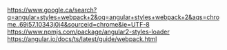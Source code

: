 https://www.google.ca/search?q=angular+styles+webpack+2&oq=angular+styles+webpack+2&aqs=chrome..69i57.10343j0j4&sourceid=chrome&ie=UTF-8
https://www.npmjs.com/package/angular2-styles-loader
https://angular.io/docs/ts/latest/guide/webpack.html
